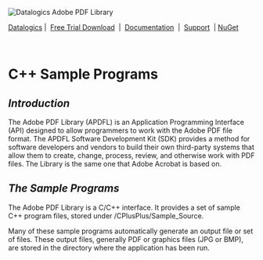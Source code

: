 ![Datalogics Adobe PDF Library](https://www.datalogics.com/wp-content/uploads/2022/09/Datalogics-Logo-1-e1664565864201.png)

[Datalogics](https://www.datalogics.com)&nbsp;|&nbsp; [Free Trial Download](https://www.datalogics.com/adobe-pdf-library/) &nbsp;|&nbsp; [Documentation](https://dev.datalogics.com/) &nbsp;|&nbsp; [Support](https://www.datalogics.com/tech-support-pdfs/) &nbsp;|&nbsp;[NuGet](https://www.nuget.org/profiles/Datalogics)

<br>

# C++ Sample Programs
## ***Introduction***
The Adobe PDF Library (APDFL) is an Application Programming Interface (API) designed to allow programmers to work with the Adobe PDF file format.  The APDFL Software Development Kit (SDK) provides a method for software developers and vendors to build their own third-party systems that allow them to create, change, process, review, and otherwise work with PDF files. The Library is the same one that Adobe Acrobat is based on.

## ***The Sample Programs***
The Adobe PDF Library is a C/C++ interface. It provides a set of sample C++ program files, stored under /CPlusPlus/Sample_Source.

Many of these sample programs automatically generate an output file or set of files.  These output files, generally PDF or graphics files (JPG or BMP), are stored in the directory where the application has been run.
